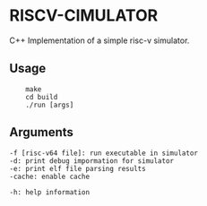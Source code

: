 # RISCV-CIMULATOR
C++ Implementation of a simple risc-v simulator.

## Usage
~~~
    make
    cd build
    ./run [args]
~~~

## Arguments
~~~
-f [risc-v64 file]: run executable in simulator
-d: print debug impormation for simulator
-e: print elf file parsing results
-cache: enable cache

-h: help information

~~~